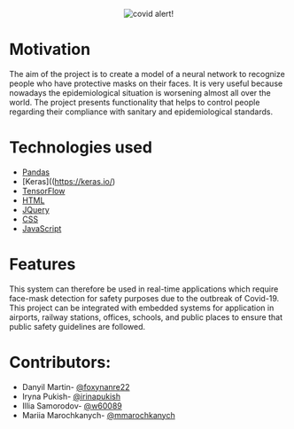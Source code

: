 <div align="center">

![covid alert!](https://cdn1.savepice.ru/uploads/2021/7/1/38536a86e7a7bd7d09780e4068801fd3-full.png)

</div>

# Motivation
The aim of the project is to create a model of a neural network to recognize people who have protective masks on their faces. It is very useful because nowadays the epidemiological situation is worsening almost all over the world. The project presents functionality that helps to control people regarding their compliance with sanitary and epidemiological standards.

# Technologies used
- [Pandas](https://pandas.pydata.org/)
- [Keras]((https://keras.io/)
- [TensorFlow](https://www.tensorflow.org/)
- [HTML](https://devdocs.io/html/)
- [JQuery](https://api.jquery.com/)
- [CSS](https://devdocs.io/css/)
- [JavaScript](https://devdocs.io/javascript/)

# Features
This system can therefore be used in real-time applications which require face-mask detection for safety purposes due to the outbreak of Covid-19. This project can be integrated with embedded systems for application in airports, railway stations, offices, schools, and public places to ensure that public safety guidelines are followed.



# Contributors:
- Danyil Martin- [@foxynanre22](https://github.com/foxynanre22)
- Iryna Pukish- [@irinapukish](https://github.com/irinapukish)
- Illia Samorodov- [@w60089](https://github.com/w60089)
- Mariia Marochkanych- [@mmarochkanych](https://github.com/mmarochkanych)
